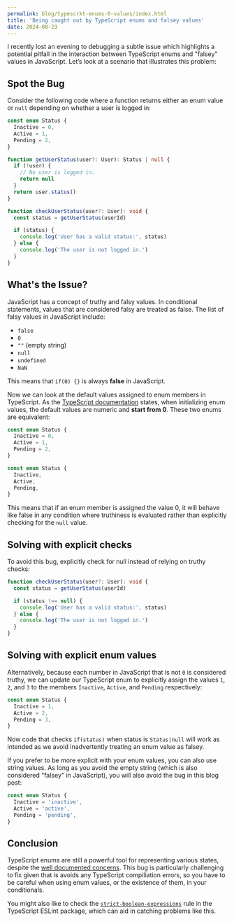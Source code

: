 ```yaml
---
permalink: blog/typescrkt-enums-0-values/index.html
title: 'Being caught out by TypeScript enums and falsey values'
date: 2024-08-23
---
```


I recently lost an evening to debugging a subtle issue which highlights a
potential pitfall in the interaction between TypeScript enums and "falsey"
values in JavaScript. Let’s look at a scenario that illustrates this problem:

## Spot the Bug

Consider the following code where a function returns either an enum value or
`null` depending on whether a user is logged in:

```typescript
const enum Status {
  Inactive = 0,
  Active = 1,
  Pending = 2,
}

function getUserStatus(user?: User): Status | null {
  if (!user) {
    // No user is logged in.
    return null
  }
  return user.status()
}

function checkUserStatus(user?: User): void {
  const status = getUserStatus(userId)

  if (status) {
    console.log('User has a valid status:', status)
  } else {
    console.log('The user is not logged in.')
  }
}
```

## What's the Issue?

JavaScript has a concept of truthy and falsy values. In conditional statements,
values that are considered falsy are treated as false. The list of falsy values
in JavaScript include:

- `false`
- `0`
- `""` (empty string)
- `null`
- `undefined`
- `NaN`

This means that `if(0) {}` is always **false** in JavaScript.

Now we can look at the default values assigned to enum members in TypeScript. As
the
[TypeScript documentation](https://www.typescriptlang.org/docs/handbook/enums.html#enum-members)
states, when initializing enum values, the default values are numeric and
**start from 0**. These two enums are equivalent:

```typescript
const enum Status {
  Inactive = 0,
  Active = 1,
  Pending = 2,
}

const enum Status {
  Inactive,
  Active,
  Pending,
}
```

This means that if an enum member is assigned the value 0, it will behave like
false in any condition where truthiness is evaluated rather than explicitly
checking for the `null` value.

## Solving with explicit checks

To avoid this bug, explicitly check for null instead of relying on truthy
checks:

```typescript
function checkUserStatus(user?: User): void {
  const status = getUserStatus(userId)

  if (status !== null) {
    console.log('User has a valid status:', status)
  } else {
    console.log('The user is not logged in.')
  }
}
```

## Solving with explicit enum values

Alternatively, because each number in JavaScript that is not `0` is considered
truthy, we can update our TypeScript enum to explicitly assign the values `1`,
`2`, and `3` to the members `Inactive`, `Active`, and `Pending` respectively:

```typescript
const enum Status {
  Inactive = 1,
  Active = 2,
  Pending = 3,
}
```

Now code that checks `if(status)` when status is `Status|null` will work as
intended as we avoid inadvertently treating an enum value as falsey.

If you prefer to be more explicit with your enum values, you can also use string
values. As long as you avoid the empty string (which is also considered "falsey"
in JavaScript), you will also avoid the bug in this blog post:

```typescript
const enum Status {
  Inactive = 'inactive',
  Active = 'active',
  Pending = 'pending',
}
```

## Conclusion

TypeScript enums are still a powerful tool for representing various states,
despite the
[well documented concerns](https://rahuulmiishra.medium.com/the-pitfalls-of-using-enums-in-typescript-4a52f00979a8#).
This bug is particularly challenging to fix given that is avoids any TypeScript
compiliation errors, so you have to be careful when using enum values, or the
existence of them, in your conditionals.

You might also like to check the
[`strict-boolean-expressions`](https://typescript-eslint.io/rules/strict-boolean-expressions/)
rule in the TypeScript ESLint package, which can aid in catching problems like
this.
